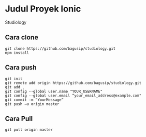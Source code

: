 # Judul Proyek Ionic

Studiology 

## Cara clone
```
git clone https://github.com/bagusip/studiology.git
npm install
```
## Cara push
```
git init
git remote add origin https://github.com/bagusip/studiology.git
git add .
git config --global user.name "YOUR_USERNAME"
git config --global user.email “your_email_address@example.com"
git commit –m “YourMessage”
git push –u origin master
```
## Cara Pull
```
git pull origin master
```